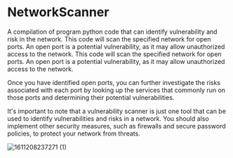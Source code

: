 # NetworkScanner
A compilation of program python code that can identify vulnerability and risk in the network. This code will scan the specified network for open ports. An open port is a potential vulnerability, as it may allow unauthorized access to the network. 
This code will scan the specified network for open ports. An open port is a potential vulnerability, as it may allow unauthorized access to the network.

Once you have identified open ports, you can further investigate the risks associated with each port by looking up the services that commonly run on those ports and determining their potential vulnerabilities.

It's important to note that a vulnerability scanner is just one tool that can be used to identify vulnerabilities and risks in a network. You should also implement other security measures, such as firewalls and secure password policies, to protect your network from threats.




![1611208237271 (1)](https://user-images.githubusercontent.com/68110223/207383826-0c26ae65-b371-4960-99a5-2cbdc90696af.png)


